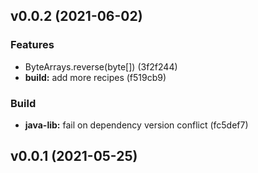 ## v0.0.2 (2021-06-02)

### Features

- ByteArrays.reverse(byte[]) (3f2f244)
- **build:** add more recipes (f519cb9)

### Build

- **java-lib:** fail on dependency version conflict (fc5def7)

## v0.0.1 (2021-05-25)

